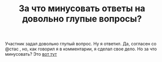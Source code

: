 ﻿---
title: "За что минусовать ответы на довольно глупые вопросы?"
se.owner.user_id: 387552
se.owner.display_name: "Антон"
se.owner.link: "https://ru.meta.stackoverflow.com/users/387552/%d0%90%d0%bd%d1%82%d0%be%d0%bd"
se.link: "https://ru.meta.stackoverflow.com/questions/10593/%d0%97%d0%b0-%d1%87%d1%82%d0%be-%d0%bc%d0%b8%d0%bd%d1%83%d1%81%d0%be%d0%b2%d0%b0%d1%82%d1%8c-%d0%be%d1%82%d0%b2%d0%b5%d1%82%d1%8b-%d0%bd%d0%b0-%d0%b4%d0%be%d0%b2%d0%be%d0%bb%d1%8c%d0%bd%d0%be-%d0%b3%d0%bb%d1%83%d0%bf%d1%8b%d0%b5-%d0%b2%d0%be%d0%bf%d1%80%d0%be%d1%81%d1%8b"
se.question_id: 10593
se.post_type: question
---
<p>Участник задал довольно глупый вопрос. Ну я ответил. Да, согласен со @стас , но, как говорил я в комментарии, я сделал свое дело. Но за что минусовать? Это <a href="https://ru.stackoverflow.com/questions/1149657/%D0%9F%D1%80%D0%B8%D0%B2%D0%B8%D0%B4%D0%B8%D1%82%D0%B5-%D0%BF%D1%80%D0%B8%D0%BC%D0%B5%D1%80-%D1%86%D0%B8%D0%BA%D0%BB%D0%B0-while-%D0%B2-python">вот тут</a></p>
